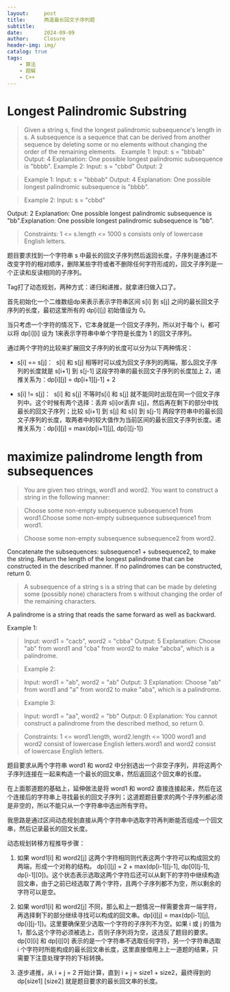 ```yaml
---
layout:     post                       
title:      两道最长回文子序列题           
subtitle:   
date:       2024-09-09               
author:     Closure                         
header-img: img/ 
catalog: true                         
tags:                                
    - 算法
    - 题解
    - C++
---
```

# Longest Palindromic Substring


> Given a string s, find the longest palindromic subsequence's length in s.
A subsequence is a sequence that can be derived from another sequence by deleting some or no elements without changing the order of the remaining elements.
 
> Example 1:
Input: s = "bbbab"
Output: 4
Explanation: One possible longest palindromic subsequence is "bbbb".
Example 2:
Input: s = "cbbd"
Output: 2

> Example 1:
Input: s = "bbbab"
Output: 4
Explanation: One possible longest palindromic subsequence is "bbbb".

> Example 2:
Input: s = "cbbd"
> 
Output: 2
Explanation: One possible longest palindromic subsequence is "bb".Explanation: One possible longest palindromic subsequence is "bb".

> Constraints:
> 1 <= s.length <= 1000
>s consists only of lowercase English letters.

题目要求找到一个字符串 s 中最长的回文子序列然后返回长度，子序列是通过不改变字符的相对顺序，删除某些字符或者不删除任何字符形成的，回文子序列是一个正读和反读相同的子序列。

Tag打了动态规划，两种方式：递归和递推，就拿递归做入口了。

首先初始化一个二维数组dp来表示表示字符串区间 s[i] 到 s[j] 之间的最长回文子序列的长度，最初这里所有的 dp[i][j] 初始值设为 0。

当只考虑一个字符的情况下，它本身就是一个回文子序列，所以对于每个 i，都可以将 dp[i][i] 设为 1来表示字符串中单个字符是长度为 1 的回文子序列。

通过两个字符的比较来扩展回文子序列的长度可以分为以下两种情况：

-  s[i] == s[j]：  s[i] 和 s[j] 相等时可以成为回文子序列的两端，那么回文子序列的长度就是 s[i+1] 到 s[j-1] 这段字符串的最长回文子序列的长度加上 2，递推关系为：dp[i][j] = dp[i+1][j-1] + 2

-  s[i] != s[j]：  s[i] 和 s[j] 不等时s[i] 和 s[j] 就不能同时出现在同一个回文子序列中。这个时候有两个选择：丢弃 s[i]or丢弃 s[j]，然后再在剩下的部分中找最长的回文子序列；比较 s[i+1] 到 s[j] 和 s[i] 到 s[j-1] 两段字符串中的最长回文子序列的长度，取两者中的较大值作为当前区间的最长回文子序列长度。递推关系为：dp[i][j] = max(dp[i+1][j], dp[i][j-1])

# maximize palindrome length from subsequences


> You are given two strings, word1 and word2. You want to construct a string in the following manner:

> Choose some non-empty subsequence subsequence1 from word1.Choose some non-empty subsequence subsequence1 from word1.

> Choose some non-empty subsequence subsequence2 from word2.
> 
Concatenate the subsequences: subsequence1 + subsequence2, to make the string.
Return the length of the longest palindrome that can be constructed in the described manner. If no palindromes can be constructed, return 0.

> A subsequence of a string s is a string that can be made by deleting some (possibly none) characters from s without changing the order of the remaining characters.
> 
A palindrome is a string that reads the same forward as well as backward.

> 
Example 1:

> Input: word1 = "cacb", word2 = "cbba"
Output: 5
Explanation: Choose "ab" from word1 and "cba" from word2 to make "abcba", which is a palindrome.

> Example 2:

> Input: word1 = "ab", word2 = "ab"
Output: 3
Explanation: Choose "ab" from word1 and "a" from word2 to make "aba", which is a palindrome.

> Example 3:

> Input: word1 = "aa", word2 = "bb"
Output: 0
Explanation: You cannot construct a palindrome from the described method, so return 0.
 
> Constraints:
1 <= word1.length, word2.length <= 1000
word1 and word2 consist of lowercase English letters.word1 and word2 consist of lowercase English letters.

题目要求从两个字符串 word1 和 word2 中分别选出一个非空子序列，并将这两个子序列连接在一起来构造一个最长的回文串，然后返回这个回文串的长度。

在上面那道题的基础上，延伸做法是将 word1 和 word2 直接连接起来，然后在这个连接后的字符串上寻找最长的回文子序列；这道题题目要求的两个子序列都必须是非空的，所以不能只从一个字符串中选出所有字符。

我思路是通过区间动态规划直接从两个字符串中选取字符再判断能否组成一个回文串，然后记录最长的回文长度。

动态规划转移方程推导步骤：

1. 如果 word1[i] 和 word2[j] 这两个字符相同则代表这两个字符可以构成回文的两端，形成一个对称的结构。 dp[i][j] = 2 + max(dp[i-1][j-1], dp[0][j-1], dp[i-1][0])。这个状态表示选取这两个字符后还可以从剩下的字符中继续构造回文串，由于之前已经选取了两个字符，且两个子序列都不为空，所以剩余的字符可以是空。

2. 如果 word1[i] 和 word2[j] 不同，那么和上一题情况一样需要舍弃一端字符，再选择剩下的部分继续寻找可以构成的回文串。dp[i][j] = max(dp[i-1][j], dp[i][j-1])。这里要确保至少选取一个字符的子序列不为空。如果 i 或 j 的值为 1，那么这个字符必须被选上，否则子序列将为空，这违反了题目的要求。dp[0][i] 和 dp[i][0] 表示的是一个字符串不选取任何字符，另一个字符串选取 i 个字符时所能构成的最长回文串长度，这里直接借用上上一道题的结果，只需要下注意处理字符的下标转换。

3. 逐步递推，从 i + j = 2 开始计算，直到 i + j = size1 + size2，最终得到的 dp[size1] [size2] 就是题目要求的最长回文串的长度。



